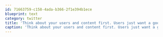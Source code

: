 ```yaml
---
id: 71663759-c158-4ada-b366-2f1e394b1ece
blueprint: text
category: twitter
title: 'Think about your users and content first. Users just want a good experience on the web #webnotwar'
caption: 'Think about your users and content first. Users just want a good experience on the web <span class="hashtag hashtag_local">#<a href="http://tweettemp.darylchymko.ca/?tag=webnotwar">webnotwar</a>'
---
```

